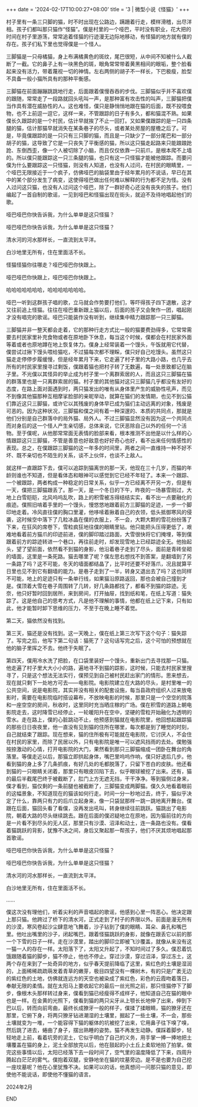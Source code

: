 +++
date = '2024-02-17T10:00:27+08:00'
title = '3 | 微型小说《怪猫》'
+++

村子里有一条三只脚的猫，时不时出现在公路边，蹒跚着行走，模样滑稽，出尽洋相。孩子们都叫那只猫作“怪猫”。僕是村里的一个哑巴，平时没有职业，花大把的时间在村子里游荡，常常追着怪猫的行迹漫无边际地移动，有怪猫的地方就有僕的存在。孩子们私下里也觉得僕是一个怪人。

三脚猫是一只母橘猫，身上布满橘黄色的斑纹，尾巴很短，从中间不知被什么人截断了一截。它的鼻子上有一块黑色的斑，眼角常常带着黄黑相间的眼垢，整个脸看起来没有活力，带着蔑视一切的神情。左右两侧的胡子不一样长，下巴极瘦，脸型不具备一般小猫所具有的那种平衡感。

三脚猫在前面蹦蹦跳跳地行走，后面跟着僕慢吞吞的步伐。三脚猫似乎并不喜欢僕的跟随，常常走了一段路就回头吼叫一声，是那种富有攻击性的叫声，三脚猫把僕当作具有潜在威胁性的人。这也难怪，僕只是静悄悄地跟在猫的后面，既不投喂食物，也不上前逗一逗它，这样一来，不管跟踪的日子有多久，都和猫混不熟。如果僕长久跟踪的是一个村民，估计早就挨了不止一回打。又如果僕跟踪的是一只四条腿的猫，估计那猫早就消失在某条巷子的尽头，或者某处房屋的屋檐之后了。可是，毕竟僕跟踪的是一只只有三只脚的猫，而且是一只缺少了一部分尾巴和一部分胡子的猫，这导致了它是一只丧失了平衡感的猫，所以这只猫走起路来只能踉踉跄跄、东倒西歪，像一个人被切除了小脑，而且仅仅依靠一只前爪，是根本爬不上墙的。所以僕只能跟踪这一只三条腿的猫，也只有这一只怪猫才能被他跟踪。而要问僕为什么要跟踪这一只怪猫，则没有人知道，也没有人过问，在村民的眼睛里，一个哑巴无限接近于一个疯子，仿佛哑巴的脑袋里由于经年累月的不说话，早已在其中的某个部分发生了病变，这使得哑巴做出任何难以解释的行为都不足为怪。没有人过问这只猫，也没有人过问这个哑巴，除了一群好奇心还没有丧失的孩子。他们编起了一首自制的歌谣，一见到哑巴和怪猫出现在街头，就迫不及待地唱起他们的歌。

哑巴哑巴你快告诉我，为什么单单是这只怪猫？

哑巴哑巴你快告诉我，为什么单单是这只怪猫？

清水河的河水那样长，一直流到太平洋。

白沙地里无所有，住在里面活不长。

怪猫怪猫你往哪走？哑巴哑巴你快跟上。

哑巴哑巴你快跟上，哑巴哑巴你快跟上。

哈哈哈哈哈哈哈，哈哈哈哈哈哈哈。

哑巴一听到这群孩子唱的歌，立马就会作势要打他们，等吓得孩子四下退散，这才又往前追上怪猫。往往在哑巴重新跟上猫以后，后面的孩子又会聚作一团，唱起刚才没有唱完的歌谣。哑巴只能装作没有听到，继续集中精力跟踪那一只三脚猫。

三脚猫并非一整天都会走着，它的那种行走方式比一般的猫要费劲得多，它常常需要去村民家里补充食物或者在原地卧下休息，每当这个时候，僕都会在村民家外面等着或者也原地蹲在地上恢复体力。僕身上经常装着一个馒头，午饭就用它代替，僕尝试过揪下馒头喂给猫吃，不过猫每次都不理睬，僕只好自己吃馒头。虽然这只猫走走停停步履缓慢，但是经年累月下来，它走遍了村子里的大路小路，也几乎去所有的村民家里搜寻过剩饭，僕跟着猫也把村子转了无数遍，每一处景致都记在脑子里。不光僕以其怪异的举止成为村子里一个离群索居的人，而且这只三脚猫在猫的群落里也是一只离群索居的猫。村子里的其他猫对这只三脚猫几乎都没有友好的态度，在路上面对面遇到时，两只猫发出的唯有从身体里产生的威胁性吼声，而见不到像其他猫那种互相摩挲脸部的亲昵举动，就算在猫们的发情期，也见不到公猫们靠近这只三脚猫，或许它以其残废的身体早已成为猫们主动远离的对象，残废是可恶的。因为这种状况，三脚猫和僕之间有着一种深邃的、本质的共同点，那就是他们分别是自己群落中的局外猫、局外人。不过三脚猫显然没有因为这一个共同点而对身后的这一个怪人产生亲切感，总体来说，它厌恶除自己以外的任何一个活物。至于僕呢，从他那常常面无表情的脸部来看，根本推测不出他是以什么样的心情跟踪这只三脚猫，不管是善意也好敌意也好好奇心也好，看不出来任何情感性的表现。总之，在僕跟踪三脚猫的这一年多的时间里，两者之间一直维持一种不好不坏、既不亲切也不陌生的关系，谈不上伙伴，也谈不上敌人。

就这样一直跟踪下去，僕可以追踪到猫离世的那一天，他现在三十几岁，而猫的年龄则谁也不知道，但是看体态和眼神可以感觉到它已经不年轻了。本来一个跟踪、一个被跟踪，两者构成一种稳定的日常关系，似乎一方已经离不开另一方，但是有一天，僕把三脚猫跟丢了。那一天，是一个冬日的下午，昨夜的一场暴雪刚过，大地上白雪皑皑，北风呜呜乱吹，路上的积雪被冻得结结实实，看不出一点要融化的痕迹。僕照旧啃着手里的一个馒头，慢悠悠地跟着前方三脚猫的足迹，一步一个脚印地走着。冷风直往僕的胸口里灌，他哆嗦着揪着自己的衣领，低头抵御寒风的侵袭，这时候空中落下了几粒冰晶在僕的衣服上，不一会，大颗大颗的雪花纷纷落了下来，在狂风的席卷下，雪粒疯狂地往僕的眼睛里钻。他只能把头压得更低了，艰难地看着前方猫爪的印迹前进，僕的脚印踏过路面，大雪很快将它们掩埋，等到僕跟着前方的踪迹转进一个巷口，再往前走时，却发现雪地上已经踪迹全无。他抬起头，望了望前面，依然看不到猫的身影，他沿着巷子走到了尽头，面前是青砖垒砌的墙面，这里是一条死路。猫去哪里了呢？僕左思右想找不到答案，是翻墙到了另一条路了吗？这不可能，冬天的墙面都结晶了，比平时还要不好落爪，况且就算平日里也见不到它有翻墙的能力。是巷子走到了一半，转身又退出去了吗？这也同样不可能，地上的足迹只有一条单行线，如果猫沿原路返回，那也会被自己撞到才是。僕顶着大雪在巷子周围转了几转，好几条路都找了，都看不到猫的踪迹。无奈，他只好暂时回到居所，来到房间，打开抽屉，找到纸和笔，在纸上写道：猫失踪了。这是他自己的思考方式，凡是他不理解的事情，他都在纸上记下来，只有如此，他才能暂时卸下思维的压力，不至于在晚上睡不着觉。

第二天，猫依然没有找到。

第三天，猫还是没有找到。这一天晚上，僕在纸上第三次写下这个句子：猫失踪了。写完之后，他写下第二句话：猫死了？这句话写完之后，这个可怕的预想就在他的脑子里挥之不去。他终于失眠了。

第四天，僕用冷水洗了把脸，在口袋里装好一个馒头，重新出门去寻找那一只猫。他走遍了村子里大大小小的路，遍地寻不到猫的踪影，这时候，只能去村民家里搜寻了，只是这个想法无法实行，僕预见到自己被村民赶出家门的情形。思来想去，现在就只剩下一处地方可去——电影院。电影院建立在大路的尽头，是村里唯一的公共空间，说是电影院，其实并没有相关的配套设施，每当县政府组织人过来放电影时，需要在电影院临时搭设幕布，不放映电影的时候，那里只是一个空空的院落和一座空空的房间，秋收时，这里同时充当晒庄稼的广场。僕在积雪的道路上朝电影院走去，这时降雪已经停止，一轮暖阳升在空中，坚硬的雪粒开始融化为透明的雪水。走在路上，僕的心脏跳动不止，他预感到猫就在电影院里，他回想起跟踪猫的那些日日夜夜里，他一直没有见到猫的住所在哪里，每次都是到了睡觉的时刻，自己就结束了跟踪。现在想来，猫的住所极有可能就在电影院，它讨厌人，不会住在村民的家里，而除了民居以外，只有电影院是唯一可以遮风挡雨的去处。僕勉强按捺激动的心情，打开电影院的大门，果然看到那只三脚猫缩成一团卧在舞台的角落里。等僕走近以后，那猫立即拱起身体，嘴巴里呜呜作响，僕只好退后几步。他看到猫的身上多了几条抓痕，有好几处的毛都脱落了，只留下苍白的皮肤。他还看到猫的一只眼睛关闭着，那里只有眼皮凹陷下去，似乎眼球被挖了出来。还有，猫的最后半截尾巴终于被截断了，肛门上方无遮无挡，干干净净。等到猫侧过身来，僕才看到，猫仅剩的一条前腿也被截断了，三脚猫变成两脚猫。僕久久地看着眼前的这幅景象，不知道现在的猫该如何行走。时间一分一秒地过去，终于，猫似乎决定了什么，靠两只有力的后爪立起身来，像一只袋鼠那样一跳一跳地离开舞台。僕跟在后面，猫回头看了看僕，没再发出吼叫，转身继续往前跳跃。猫跳出了电影院，朝着大路的尽头继续跳去。跟在后面的僕迟疑地立在原地，因为猫前往的方向是一片看不到尽头的无人区，那里只有沙漠、沼泽和动土，连一条路也没有。僕看着猫跳跃的背影，犹豫不决之间，身后又聚起那一帮孩子，他们不厌其烦地唱起那首歌谣。

哑巴哑巴你快告诉我，为什么单单是这只怪猫？

哑巴哑巴你快告诉我，为什么单单是这只怪猫？

清水河的河水那样长，一直流到太平洋。

白沙地里无所有，住在里面活不长。

……

僕这次没有理他们，听着尖利的声音唱起的歌谣，他感到心里一阵恶心。他决定跟上那只猫。他跨过了桥下的清水河，正式走到了村子的界限以外。前面是漫无所有的沙漠，寒风卷起沙尘肆意地飞舞着，沙子钻到了僕的眼睛、耳朵、鼻孔和嘴巴里。他吐出嘴里的沙子，闭起嘴巴，跟着怪猫跳跃的身影，就像在跟丢它以前的那一个下雪的日子一样。走在沙漠里，踏出的脚印立即被飞沙覆盖，就像从来没有这一猫一人的存在一样。太阳落下了，太阳又升起了，不知时间过了多久。僕忍着饥饿跟随着猫的脚步，猫不停止，他也不停止。穿过沙漠，穿过沼泽，穿过冻土，这两个存在来到了一处奇异的地方，似乎春天提前降临了这里，紫红色的土壤是湿润的，上面稀稀疏疏萌发着青草的嫩芽，极目四望没有一棵树木，有的只是广袤无边的紫红色的土地，仿佛就连远方的天空也被染成了紫红色，彩色的云霞吻着落日，奉献无限的柔情。就在太阳马上要收起它的最后一丝光照之前，那只怪猫停下了脚步，像根木头那样转过身来，僕看到猫已经瘦得不成样子，他知道自己在猫的眼中也是一样。在金黄的光照下，僕看到猫的两只尖牙从上颚长长地伸了出来，伸到下巴以后，转而向前弯曲，最终长成獠牙一般的样子，僕揉了揉眼睛，猫的獠牙还在那里，它俯下身，将两只獠牙钻进潮湿的土壤里，掘起了一些土壤，不一会，那些土壤就变为一堆，一个能容得下猫的躯体的坑被挖了出来，它用鼻子往下嗅了嗅，然后跳了进去，蜷曲了身子，摆出熟睡的姿势。猫不再发生动静。僕踩着脚步，轻轻地走上前，看着坑旁的泥土，它似乎明白了自己的义务，用手掌一捧一捧地把土壤覆盖在猫的身上，泥土全部放完以后，他在鼓起的小土丘上柔软地拍了拍掌。做完这些事情以后，太阳已经落下去一段时间了，空气里的温度降低了下来，四周升腾起白茫茫的雾气。僕抱着双腿，安静地坐在猫的坟墓旁边。是不是也要为自己挖一座坟墓呢？他在心里犹豫不决。如果可以的话，他真想问一问那只猫的意见，即使他不能说话，即使他不懂猫的语言。

2024年2月

END



